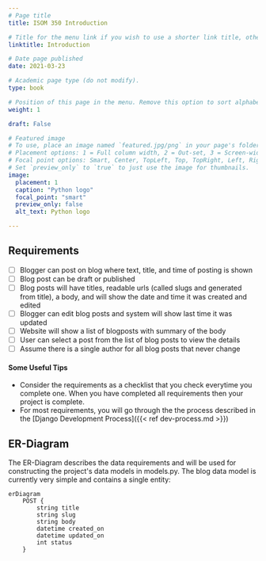 ```yaml
---
# Page title
title: ISOM 350 Introduction

# Title for the menu link if you wish to use a shorter link title, otherwise remove this option.
linktitle: Introduction

# Date page published
date: 2021-03-23

# Academic page type (do not modify).
type: book

# Position of this page in the menu. Remove this option to sort alphabetically.
weight: 1

draft: False

# Featured image
# To use, place an image named `featured.jpg/png` in your page's folder.
# Placement options: 1 = Full column width, 2 = Out-set, 3 = Screen-width
# Focal point options: Smart, Center, TopLeft, Top, TopRight, Left, Right, BottomLeft, Bottom, BottomRight
# Set `preview_only` to `true` to just use the image for thumbnails.
image:
  placement: 1
  caption: "Python logo"
  focal_point: "smart"
  preview_only: false
  alt_text: Python logo

---
```


## Requirements

- [ ] Blogger can post on blog where text, title, and time of posting is shown
- [ ] Blog post can be draft or published
- [ ] Blog posts will have titles, readable urls (called slugs and generated from title), a body, and will show the date and time it was created and edited
- [ ] Blogger can edit blog posts and system will show last time it was updated
- [ ] Website will show a list of blogposts with summary of the body
- [ ] User can select a post from the list of blog posts to view the details
- [ ] Assume there is a single author for all blog posts that never change 

#### Some Useful Tips

- Consider the requirements as a checklist that you check everytime you complete one. When you have completed all requirements then your project is complete. 
- For most requirements, you will go through the the process described in the [Django Development Process]({{< ref dev-process.md >}})

## ER-Diagram

The ER-Diagram describes the data requirements and will be used for constructing the project's data models in models.py. The blog data model is currently very simple and contains a single entity:

```mermaid
erDiagram
    POST {
        string title
        string slug
        string body
        datetime created_on
        datetime updated_on
        int status 
    }
    
```